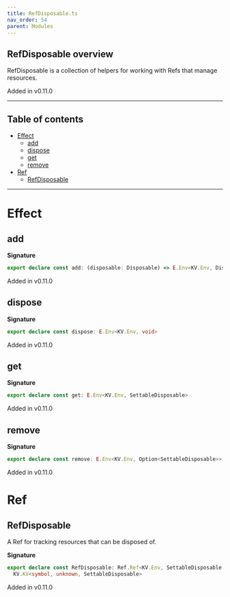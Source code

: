 ```yaml
---
title: RefDisposable.ts
nav_order: 54
parent: Modules
---
```


## RefDisposable overview

RefDisposable is a collection of helpers for working with Refs that manage resources.

Added in v0.11.0

---

<h2 class="text-delta">Table of contents</h2>

- [Effect](#effect)
  - [add](#add)
  - [dispose](#dispose)
  - [get](#get)
  - [remove](#remove)
- [Ref](#ref)
  - [RefDisposable](#refdisposable)

---

# Effect

## add

**Signature**

```ts
export declare const add: (disposable: Disposable) => E.Env<KV.Env, Disposable>
```

Added in v0.11.0

## dispose

**Signature**

```ts
export declare const dispose: E.Env<KV.Env, void>
```

Added in v0.11.0

## get

**Signature**

```ts
export declare const get: E.Env<KV.Env, SettableDisposable>
```

Added in v0.11.0

## remove

**Signature**

```ts
export declare const remove: E.Env<KV.Env, Option<SettableDisposable>>
```

Added in v0.11.0

# Ref

## RefDisposable

A Ref for tracking resources that can be disposed of.

**Signature**

```ts
export declare const RefDisposable: Ref.Ref<KV.Env, SettableDisposable, SettableDisposable> &
  KV.KV<symbol, unknown, SettableDisposable>
```

Added in v0.11.0
